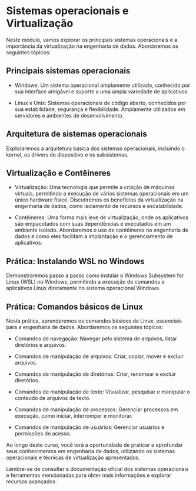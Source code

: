 # Sistemas operacionais e Virtualização

Neste módulo, vamos explorar os principais sistemas operacionais e a importância da virtualização na engenharia de dados. Abordaremos os seguintes tópicos:

## Principais sistemas operacionais

- Windows: Um sistema operacional amplamente utilizado, conhecido por sua interface amigável e suporte a uma ampla variedade de aplicativos.

- Linux e Unix: Sistemas operacionais de código aberto, conhecidos por sua estabilidade, segurança e flexibilidade. Amplamente utilizados em servidores e ambientes de desenvolvimento.

## Arquitetura de sistemas operacionais

Exploraremos a arquitetura básica dos sistemas operacionais, incluindo o kernel, os drivers de dispositivo e os subsistemas.

## Virtualização e Contêineres

- Virtualização: Uma tecnologia que permite a criação de máquinas virtuais, permitindo a execução de vários sistemas operacionais em um único hardware físico. Discutiremos os benefícios da virtualização na engenharia de dados, como isolamento de recursos e escalabilidade.

- Contêineres: Uma forma mais leve de virtualização, onde os aplicativos são empacotados com suas dependências e executados em um ambiente isolado. Abordaremos o uso de contêineres na engenharia de dados e como eles facilitam a implantação e o gerenciamento de aplicativos.

## Prática: Instalando WSL no Windows

Demonstraremos passo a passo como instalar o Windows Subsystem for Linux (WSL) no Windows, permitindo a execução de comandos e aplicativos Linux diretamente no sistema operacional Windows.

## Prática: Comandos básicos de Linux

Nesta prática, aprenderemos os comandos básicos de Linux, essenciais para a engenharia de dados. Abordaremos os seguintes tópicos:

- Comandos de navegação: Navegar pelo sistema de arquivos, listar diretórios e arquivos.

- Comandos de manipulação de arquivos: Criar, copiar, mover e excluir arquivos.

- Comandos de manipulação de diretórios: Criar, renomear e excluir diretórios.

- Comandos de manipulação de texto: Visualizar, pesquisar e manipular o conteúdo de arquivos de texto.

- Comandos de manipulação de processos: Gerenciar processos em execução, como iniciar, interromper e monitorar.

- Comandos de manipulação de usuários: Gerenciar usuários e permissões de acesso.

Ao longo deste curso, você terá a oportunidade de praticar e aprofundar seus conhecimentos em engenharia de dados, utilizando os sistemas operacionais e técnicas de virtualização apresentados.

Lembre-se de consultar a documentação oficial dos sistemas operacionais e ferramentas mencionadas para obter mais informações e explorar recursos avançados.
